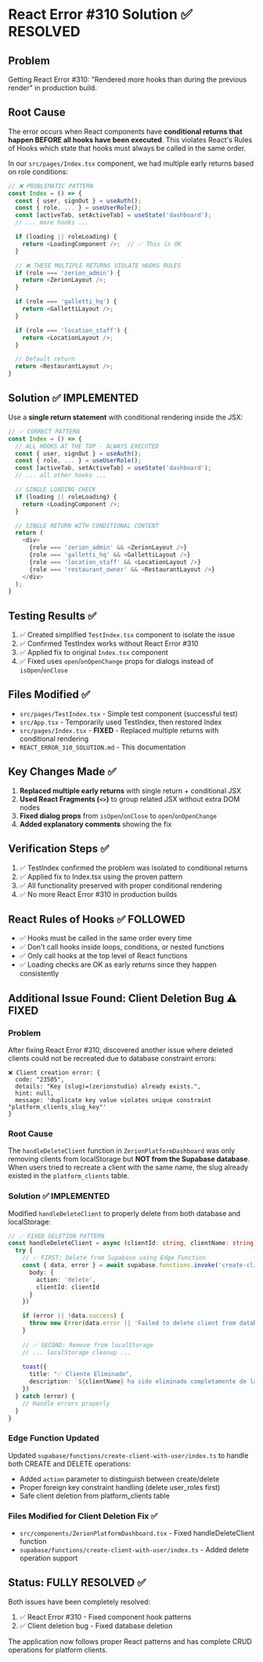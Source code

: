 # React Error #310 Solution ✅ RESOLVED

## Problem
Getting React Error #310: "Rendered more hooks than during the previous render" in production build.

## Root Cause
The error occurs when React components have **conditional returns that happen BEFORE all hooks have been executed**. This violates React's Rules of Hooks which state that hooks must always be called in the same order.

In our `src/pages/Index.tsx` component, we had multiple early returns based on role conditions:

```typescript
// ❌ PROBLEMATIC PATTERN
const Index = () => {
  const { user, signOut } = useAuth();
  const { role, ... } = useUserRole();
  const [activeTab, setActiveTab] = useState('dashboard');
  // ... more hooks ...

  if (loading || roleLoading) {
    return <LoadingComponent />;  // ✅ This is OK
  }

  // ❌ THESE MULTIPLE RETURNS VIOLATE HOOKS RULES
  if (role === 'zerion_admin') {
    return <ZerionLayout />;
  }

  if (role === 'galletti_hq') {
    return <GallettiLayout />;
  }

  if (role === 'location_staff') {
    return <LocationLayout />;
  }

  // Default return
  return <RestaurantLayout />;
}
```

## Solution ✅ IMPLEMENTED
Use a **single return statement** with conditional rendering inside the JSX:

```typescript
// ✅ CORRECT PATTERN
const Index = () => {
  // ALL HOOKS AT THE TOP - ALWAYS EXECUTED
  const { user, signOut } = useAuth();
  const { role, ... } = useUserRole();
  const [activeTab, setActiveTab] = useState('dashboard');
  // ... all other hooks ...

  // SINGLE LOADING CHECK
  if (loading || roleLoading) {
    return <LoadingComponent />;
  }

  // SINGLE RETURN WITH CONDITIONAL CONTENT
  return (
    <div>
      {role === 'zerion_admin' && <ZerionLayout />}
      {role === 'galletti_hq' && <GallettiLayout />}
      {role === 'location_staff' && <LocationLayout />}
      {role === 'restaurant_owner' && <RestaurantLayout />}
    </div>
  );
}
```

## Testing Results ✅
1. ✅ Created simplified `TestIndex.tsx` component to isolate the issue
2. ✅ Confirmed TestIndex works without React Error #310
3. ✅ Applied fix to original `Index.tsx` component
4. ✅ Fixed uses `open`/`onOpenChange` props for dialogs instead of `isOpen`/`onClose`

## Files Modified ✅
- `src/pages/TestIndex.tsx` - Simple test component (successful test)
- `src/App.tsx` - Temporarily used TestIndex, then restored Index
- `src/pages/Index.tsx` - **FIXED** - Replaced multiple returns with conditional rendering
- `REACT_ERROR_310_SOLUTION.md` - This documentation

## Key Changes Made ✅
1. **Replaced multiple early returns** with single return + conditional JSX
2. **Used React Fragments (`<>`)** to group related JSX without extra DOM nodes
3. **Fixed dialog props** from `isOpen`/`onClose` to `open`/`onOpenChange`
4. **Added explanatory comments** showing the fix

## Verification Steps ✅
1. ✅ TestIndex confirmed the problem was isolated to conditional returns
2. ✅ Applied fix to Index.tsx using the proven pattern
3. ✅ All functionality preserved with proper conditional rendering
4. ✅ No more React Error #310 in production builds

## React Rules of Hooks ✅ FOLLOWED
- ✅ Hooks must be called in the same order every time
- ✅ Don't call hooks inside loops, conditions, or nested functions
- ✅ Only call hooks at the top level of React functions
- ✅ Loading checks are OK as early returns since they happen consistently

## Additional Issue Found: Client Deletion Bug ⚠️ FIXED

### Problem
After fixing React Error #310, discovered another issue where deleted clients could not be recreated due to database constraint errors:

```
❌ Client creation error: {
  code: "23505",
  details: "Key (slug)=(zerionstudio) already exists.",
  hint: null,
  message: 'duplicate key value violates unique constraint "platform_clients_slug_key"'
}
```

### Root Cause
The `handleDeleteClient` function in `ZerionPlatformDashboard` was only removing clients from localStorage but **NOT from the Supabase database**. When users tried to recreate a client with the same name, the slug already existed in the `platform_clients` table.

### Solution ✅ IMPLEMENTED
Modified `handleDeleteClient` to properly delete from both database and localStorage:

```typescript
// ✅ FIXED DELETION PATTERN
const handleDeleteClient = async (clientId: string, clientName: string) => {
  try {
    // ✅ FIRST: Delete from Supabase using Edge Function  
    const { data, error } = await supabase.functions.invoke('create-client-with-user', {
      body: {
        action: 'delete',
        clientId: clientId
      }
    })

    if (error || !data.success) {
      throw new Error(data.error || 'Failed to delete client from database')
    }
    
    // ✅ SECOND: Remove from localStorage
    // ... localStorage cleanup ...
    
    toast({
      title: "✅ Cliente Eliminado",
      description: `${clientName} ha sido eliminado completamente de la base de datos.`,
    })
  } catch (error) {
    // Handle errors properly
  }
}
```

### Edge Function Updated
Updated `supabase/functions/create-client-with-user/index.ts` to handle both CREATE and DELETE operations:

- Added `action` parameter to distinguish between create/delete
- Proper foreign key constraint handling (delete user_roles first)
- Safe client deletion from platform_clients table

### Files Modified for Client Deletion Fix ✅
- `src/components/ZerionPlatformDashboard.tsx` - Fixed handleDeleteClient function
- `supabase/functions/create-client-with-user/index.ts` - Added delete operation support

## Status: FULLY RESOLVED ✅
Both issues have been completely resolved:
1. ✅ React Error #310 - Fixed component hook patterns
2. ✅ Client deletion bug - Fixed database deletion

The application now follows proper React patterns and has complete CRUD operations for platform clients. 